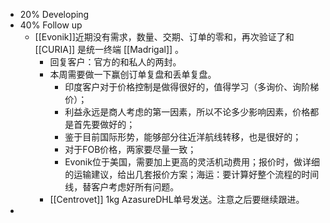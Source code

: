 - 20% Developing
- 40% Follow up
	- [[Evonik]]近期没有需求，数量、交期、订单的零和，再次验证了和 [[CURIA]] 是统一终端 [[Madrigal]] 。
		- 回复客户：官方的和私人的两封。
		- 本周需要做一下赢创订单复盘和丢单复盘。
			- 印度客户对于价格控制是做得很好的，值得学习（多询价、询阶梯价）；
			- 利益永远是商人考虑的第一因素，所以不论多少影响因素，价格都是首先要做好的；
			- 鉴于目前国际形势，能够部分往近洋航线转移，也是很好的；
			- 对于FOB价格，两家要尽量一致；
			- Evonik位于美国，需要加上更高的灵活机动费用；报价时，做详细的运输建议，给出几套报价方案；海运：要计算好整个流程的时间线，替客户考虑好所有问题。
		- [[Centrovet]] 1kg AzasureDHL单号发送。注意之后要继续跟进。
-